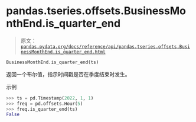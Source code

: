 # pandas.tseries.offsets.BusinessMonthEnd.is_quarter_end

> 原文：[`pandas.pydata.org/docs/reference/api/pandas.tseries.offsets.BusinessMonthEnd.is_quarter_end.html`](https://pandas.pydata.org/docs/reference/api/pandas.tseries.offsets.BusinessMonthEnd.is_quarter_end.html)

```py
BusinessMonthEnd.is_quarter_end(ts)
```

返回一个布尔值，指示时间戳是否在季度结束时发生。

示例

```py
>>> ts = pd.Timestamp(2022, 1, 1)
>>> freq = pd.offsets.Hour(5)
>>> freq.is_quarter_end(ts)
False 
```
